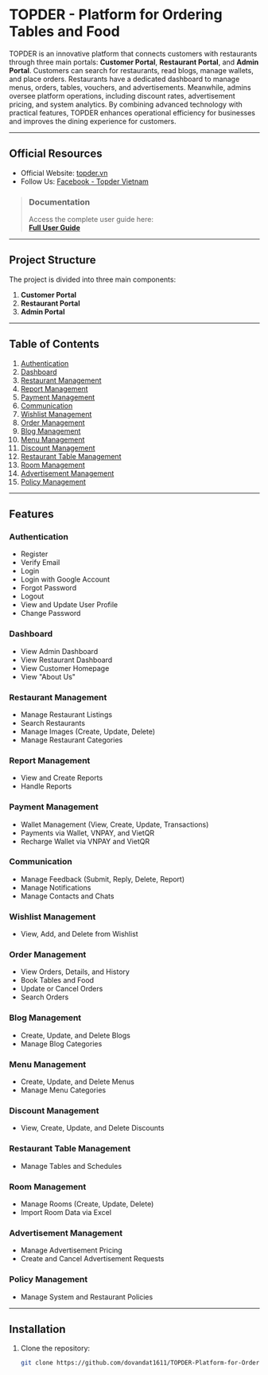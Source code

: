 # TOPDER - Platform for Ordering Tables and Food  

TOPDER is an innovative platform that connects customers with restaurants through three main portals: **Customer Portal**, **Restaurant Portal**, and **Admin Portal**. Customers can search for restaurants, read blogs, manage wallets, and place orders. Restaurants have a dedicated dashboard to manage menus, orders, tables, vouchers, and advertisements. Meanwhile, admins oversee platform operations, including discount rates, advertisement pricing, and system analytics. By combining advanced technology with practical features, TOPDER enhances operational efficiency for businesses and improves the dining experience for customers.

---

## **Official Resources**

- Official Website: [topder.vn](http://topder.vn)  
- Follow Us: [Facebook - Topder Vietnam](https://www.facebook.com/TopderVietnam)  

> ### **Documentation**  
> Access the complete user guide here:  
> **[Full User Guide](https://docs.google.com/document/d/1WhlfK1GZOkEKxDUZD4APSI9BZbZ7jiApQRhDYriUmzY/edit?usp=sharing)**  

---

## **Project Structure**

The project is divided into three main components:  
1. **Customer Portal**  
2. **Restaurant Portal**  
3. **Admin Portal**

---

## **Table of Contents**

1. [Authentication](#authentication)  
2. [Dashboard](#dashboard)  
3. [Restaurant Management](#restaurant-management)  
4. [Report Management](#report-management)  
5. [Payment Management](#payment-management)  
6. [Communication](#communication)  
7. [Wishlist Management](#wishlist-management)  
8. [Order Management](#order-management)  
9. [Blog Management](#blog-management)  
10. [Menu Management](#menu-management)  
11. [Discount Management](#discount-management)  
12. [Restaurant Table Management](#restaurant-table-management)  
13. [Room Management](#room-management)  
14. [Advertisement Management](#advertisement-management)  
15. [Policy Management](#policy-management)  

---

## **Features**

### **Authentication**
- Register  
- Verify Email  
- Login  
- Login with Google Account  
- Forgot Password  
- Logout  
- View and Update User Profile  
- Change Password  

### **Dashboard**
- View Admin Dashboard  
- View Restaurant Dashboard  
- View Customer Homepage  
- View "About Us"  

### **Restaurant Management**
- Manage Restaurant Listings  
- Search Restaurants  
- Manage Images (Create, Update, Delete)  
- Manage Restaurant Categories  

### **Report Management**
- View and Create Reports  
- Handle Reports  

### **Payment Management**
- Wallet Management (View, Create, Update, Transactions)  
- Payments via Wallet, VNPAY, and VietQR  
- Recharge Wallet via VNPAY and VietQR  

### **Communication**
- Manage Feedback (Submit, Reply, Delete, Report)  
- Manage Notifications  
- Manage Contacts and Chats  

### **Wishlist Management**
- View, Add, and Delete from Wishlist  

### **Order Management**
- View Orders, Details, and History  
- Book Tables and Food  
- Update or Cancel Orders  
- Search Orders  

### **Blog Management**
- Create, Update, and Delete Blogs  
- Manage Blog Categories  

### **Menu Management**
- Create, Update, and Delete Menus  
- Manage Menu Categories  

### **Discount Management**
- View, Create, Update, and Delete Discounts  

### **Restaurant Table Management**
- Manage Tables and Schedules  

### **Room Management**
- Manage Rooms (Create, Update, Delete)  
- Import Room Data via Excel  

### **Advertisement Management**
- Manage Advertisement Pricing  
- Create and Cancel Advertisement Requests  

### **Policy Management**
- Manage System and Restaurant Policies  

---

## **Installation**

1. Clone the repository:

   ```bash
   git clone https://github.com/dovandat1611/TOPDER-Platform-for-Ordering-Tables-and-Foods.git
